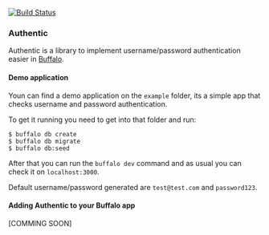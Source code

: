 [![Build Status](https://travis-ci.org/apaganobeleno/authentic.svg?branch=master)](https://travis-ci.org/apaganobeleno/authentic)

### Authentic

Authentic is a library to implement username/password authentication easier in [Buffalo](https://github.com/gobuffalo/buffalo).

#### Demo application

Youn can find a demo application on the `example` folder, its a simple app that checks username and password authentication.

To get it running you need to get into that folder and run:

```
$ buffalo db create
$ buffalo db migrate
$ buffalo db:seed
```

After that you can run the `buffalo dev` command and as usual you can check it on `localhost:3000`.

Default username/password generated are `test@test.com` and `password123`.

#### Adding Authentic to your Buffalo app

[COMMING SOON]